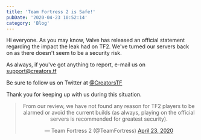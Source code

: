 ```yaml
---
title: 'Team Fortress 2 is Safe!'
pubDate: '2020-04-23 10:52:14'
category: 'Blog'
---
```


<p>Hi everyone. As you may know, Valve has released an official statement regarding the impact the leak had on TF2. We've turned our servers back on as there doesn't seem to be a security risk.</p>
<p>As always, if you've got anything to report, e-mail us on <a href="mailto:support@creators.tf">support@creators.tf</a></p>
<p>Be sure to follow us on Twitter at <a href="https://twitter.com/CreatorsTF" target="_blank">@CreatorsTF</a></p>
<p>Thank you for keeping up with us during this situation.</p>

<center>
<blockquote class="twitter-tweet" data-theme="dark"><p lang="en" dir="ltr">From our review, we have not found any reason for TF2 players to be alarmed or avoid the current builds (as always, playing on the official servers is recommended for greatest security).</p>&mdash; Team Fortress 2 (@TeamFortress) <a href="https://twitter.com/TeamFortress/status/1253186404550504448?ref_src=twsrc%5Etfw">April 23, 2020</a></blockquote> <script async src="https://platform.twitter.com/widgets.js" charset="utf-8"></script>
</center>
